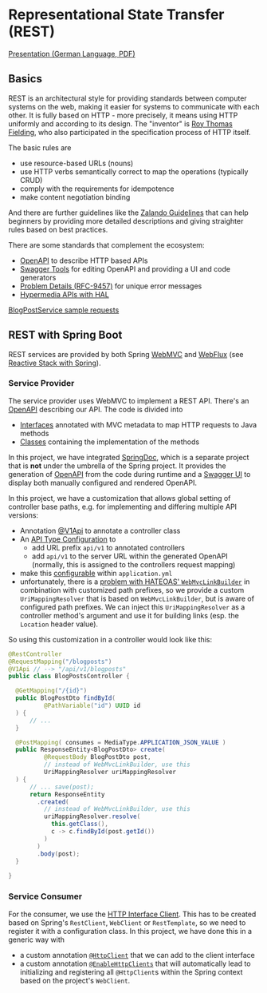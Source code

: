 # Representational State Transfer (REST)

[Presentation (German Language, PDF)](rest/REST.pdf)

## Basics

REST is an architectural style for providing standards between computer systems on the web,
making it easier for systems to communicate with each other. It is fully based on HTTP -
more precisely, it means using HTTP uniformly and according to its design. The "inventor" is 
[Roy Thomas Fielding](https://ics.uci.edu/~fielding/pubs/dissertation/rest_arch_style.htm),
who also participated in the specification process of HTTP itself.

The basic rules are

- use resource-based URLs (nouns)
- use HTTP verbs semantically correct to map the operations (typically CRUD)
- comply with the requirements for idempotence
- make content negotiation binding

And there are further guidelines like the [Zalando Guidelines](https://opensource.zalando.com/restful-api-guidelines/)
that can help beginners by providing more detailed descriptions and giving straighter rules based on best practices.

There are some standards that complement the ecosystem:
- [OpenAPI](https://www.openapis.org/) to describe HTTP based APIs
- [Swagger Tools](https://swagger.io/) for editing OpenAPI and providing a UI and code generators
- [Problem Details (RFC-9457)](https://datatracker.ietf.org/doc/rfc9457/) for unique error messages
- [Hypermedia APIs with HAL](https://www.innoq.com/en/articles/2020/12/rest-apis-with-hal/)

[BlogPostService sample requests](../sample-requests/rest)

## REST with Spring Boot

REST services are provided by both Spring [WebMVC](https://docs.spring.io/spring-framework/reference/web/webmvc.html) and 
[WebFlux](https://docs.spring.io/spring-framework/reference/web/webflux.html) (see [Reactive Stack with Spring](https://spring.io/reactive)). 

### Service Provider

The service provider uses WebMVC to implement a REST API. There's an [OpenAPI](../service-provider/src/main/resources/static/openapi.yml)
describing our API. The code is divided into
- [Interfaces](../service-provider/src/main/java/de/samples/apicomparison/provider/boundary/rest/api) annotated with MVC metadata to map HTTP requests to Java methods
- [Classes](../service-provider/src/main/java/de/samples/apicomparison/provider/boundary/rest/impl) containing the implementation of the methods

In this project, we have integrated [SpringDoc](https://springdoc.org/), which is a separate project that is **not** under the umbrella of the Spring project. 
It provides the generation of [OpenAPI](http://localhost:8081/v3/api-docs) from the code during runtime and a [Swagger UI](http://localhost:8081/swagger-ui.html) 
to display both manually configured and rendered OpenAPI.

In this project, we have a customization that allows global setting of controller base paths, e.g. for implementing and differing multiple API versions:
- Annotation [@V1Api](../service-provider/src/main/java/de/samples/apicomparison/provider/boundary/rest/api/V1Api.java)
  to annotate a controller class
- An [API Type Configuration](../service-provider/src/main/java/de/samples/apicomparison/provider/boundary/rest/api/config/ApiTypeConfiguration.java) to 
  - add URL prefix `api/v1` to annotated controllers
  - add `api/v1` to the server URL within the generated OpenAPI (normally, this is assigned to the controllers request mapping)
- make this [configurable](../service-provider/src/main/java/de/samples/apicomparison/provider/boundary/rest/api/config/ApiTypeConfigurationProperties.java) 
  within `application.yml`
- unfortunately, there is a [problem with HATEOAS' `WebMvcLinkBuilder`](https://github.com/spring-projects/spring-hateoas/issues/1221)
  in combination with customized path prefixes, so we provide a custom `UriMappingResolver` that is based on `WebMvcLinkBuilder`, but
  is aware of configured path prefixes. We can inject this `UriMappingResolver` as a controller method's argument and use it for
  building links (esp. the `Location` header value).

So using this customization in a controller would look like this:

```java
@RestController
@RequestMapping("/blogposts")
@V1Api // --> "/api/v1/blogposts"
public class BlogPostsController {

  @GetMapping("/{id}")
  public BlogPostDto findById( 
          @PathVariable("id") UUID id 
  ) { 
      // ...
  }

  @PostMapping( consumes = MediaType.APPLICATION_JSON_VALUE )
  public ResponseEntity<BlogPostDto> create( 
          @RequestBody BlogPostDto post,
          // instead of WebMvcLinkBuilder, use this
          UriMappingResolver uriMappingResolver 
  ) {
      // ... save(post);
      return ResponseEntity
        .created(
          // instead of WebMvcLinkBuilder, use this
          uriMappingResolver.resolve(
            this.getClass(),
            c -> c.findById(post.getId())
          )
        )
        .body(post);
  }
    
}
```

### Service Consumer

For the consumer, we use the [HTTP Interface Client](https://docs.spring.io/spring-framework/reference/web/webflux-http-interface-client.html).
This has to be created based on Spring's `RestClient`, `WebClient` or `RestTemplate`, so we need to register it with a configuration class.
In this project, we have done this in a generic way with
- a custom annotation [`@HttpClient`](../service-consumer-spring/src/main/java/de/samples/apicomparison/consumer/clients/rest/config/HttpClient.java)
  that we can add to the client interface
- a custom annotation [`@EnableHttpClients`](../service-consumer-spring/src/main/java/de/samples/apicomparison/consumer/clients/rest/config/EnableHttpClients.java)
  that will automatically lead to initializing and registering all `@HttpClient`s within the Spring context based on the project's `WebClient`.

